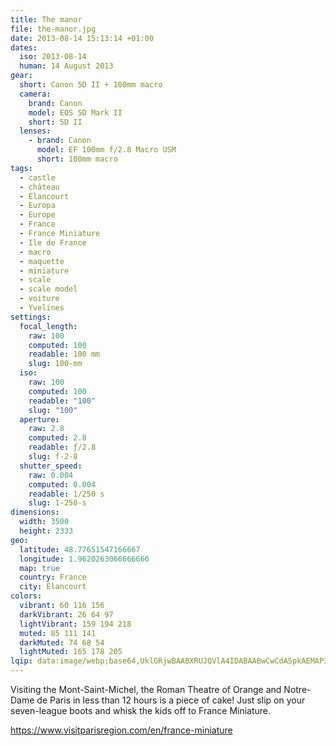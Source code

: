 ```yaml
---
title: The manor
file: the-manor.jpg
date: 2013-08-14 15:13:14 +01:00
dates:
  iso: 2013-08-14
  human: 14 August 2013
gear:
  short: Canon 5D II + 100mm macro
  camera:
    brand: Canon
    model: EOS 5D Mark II
    short: 5D II
  lenses:
    - brand: Canon
      model: EF 100mm f/2.8 Macro USM
      short: 100mm macro
tags:
  - castle
  - château
  - Élancourt
  - Europa
  - Europe
  - France
  - France Miniature
  - Ile de France
  - macro
  - maquette
  - miniature
  - scale
  - scale model
  - voiture
  - Yvelines
settings:
  focal_length:
    raw: 100
    computed: 100
    readable: 100 mm
    slug: 100-mm
  iso:
    raw: 100
    computed: 100
    readable: "100"
    slug: "100"
  aperture:
    raw: 2.8
    computed: 2.8
    readable: ƒ/2.8
    slug: f-2-8
  shutter_speed:
    raw: 0.004
    computed: 0.004
    readable: 1/250 s
    slug: 1-250-s
dimensions:
  width: 3500
  height: 2333
geo:
  latitude: 48.77651547166667
  longitude: 1.9620263066666666
  map: true
  country: France
  city: Élancourt
colors:
  vibrant: 60 116 156
  darkVibrant: 26 64 97
  lightVibrant: 159 194 218
  muted: 85 111 141
  darkMuted: 74 68 54
  lightMuted: 165 178 205
lqip: data:image/webp;base64,UklGRjwBAABXRUJQVlA4IDABAABwCwCdASpkAEMAP3Gu0Fw0rrUyKhdKqqAuCWUGe9VTdT21YLHtadU9mP6wtiCznvun1xv8lYJ+1ZpMRbHi9sXIwfTCPCp5nRAC0vPod0dEdYXMgTQqHSlMDXCvyJ5NMDiEKLHAAP7usyC9KfyPSQxeqcgFyFkuk2e9gqF32hfyh+BJoPgeicv0acvoBhb49cCOll4w1ZHH6jklR/KB00iEXdW31Fq4tQBchYyAjB5HH3BHh676a5wKPKuu3SZgH1Ux8TCG6mThUOnxk++lLCxAQU/yjB5Q/wpGH6XJKesyeiTjYMMg6EA7HCzPvqDngwQpKMZT1PZx+eVy3r/64cFprSLLlpbQZ65pzGpS+5HNkK/B+fs3rewzXxnQ6kBkrj/fdFYJBEzKq7Zq22XqAAAA
---
```


Visiting the Mont-Saint-Michel, the Roman Theatre of Orange and Notre-Dame de Paris in less than 12 hours is a piece of cake! Just slip on your seven-league boots and whisk the kids off to France Miniature.

https://www.visitparisregion.com/en/france-miniature
